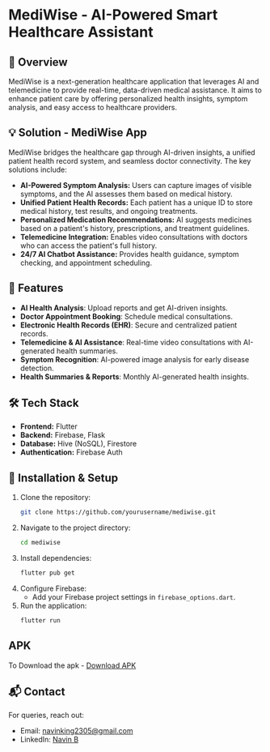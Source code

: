 # MediWise - AI-Powered Smart Healthcare Assistant


## 📌 Overview
MediWise is a next-generation healthcare application that leverages AI and telemedicine to provide real-time, data-driven medical assistance. It aims to enhance patient care by offering personalized health insights, symptom analysis, and easy access to healthcare providers.

## 💡 Solution - MediWise App
MediWise bridges the healthcare gap through AI-driven insights, a unified patient health record system, and seamless doctor connectivity. The key solutions include:
- **AI-Powered Symptom Analysis:** Users can capture images of visible symptoms, and the AI assesses them based on medical history.
- **Unified Patient Health Records:** Each patient has a unique ID to store medical history, test results, and ongoing treatments.
- **Personalized Medication Recommendations:** AI suggests medicines based on a patient's history, prescriptions, and treatment guidelines.
- **Telemedicine Integration:** Enables video consultations with doctors who can access the patient's full history.
- **24/7 AI Chatbot Assistance:** Provides health guidance, symptom checking, and appointment scheduling.

## 🚀 Features
- **AI Health Analysis**: Upload reports and get AI-driven insights.
- **Doctor Appointment Booking**: Schedule medical consultations.
- **Electronic Health Records (EHR)**: Secure and centralized patient records.
- **Telemedicine & AI Assistance**: Real-time video consultations with AI-generated health summaries.
- **Symptom Recognition**: AI-powered image analysis for early disease detection.
- **Health Summaries & Reports**: Monthly AI-generated health insights.

## 🛠 Tech Stack
- **Frontend:** Flutter
- **Backend:** Firebase, Flask
- **Database:** Hive (NoSQL), Firestore
- **Authentication:** Firebase Auth

## 🔧 Installation & Setup
1. Clone the repository:
   ```sh
   git clone https://github.com/yourusername/mediwise.git
   ```
2. Navigate to the project directory:
   ```sh
   cd mediwise
   ```
3. Install dependencies:
   ```sh
   flutter pub get
   ```
4. Configure Firebase:
   - Add your Firebase project settings in `firebase_options.dart`.
5. Run the application:
   ```sh
   flutter run
   ```

## APK
To Download the apk - [Download APK](https://drive.google.com/file/d/1RcDVfhkzxJX4ql6r2UTDOrbj7ZPIBYUZ/view?usp=sharing)

## 📬 Contact
For queries, reach out:
- Email: navinking2305@gmail.com
- LinkedIn: [Navin B](https://www.linkedin.com/in/navinb23)

